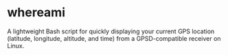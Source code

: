 # whereami
A lightweight Bash script for quickly displaying your current GPS location (latitude, longitude, altitude, and time) from a GPSD-compatible receiver on Linux.
